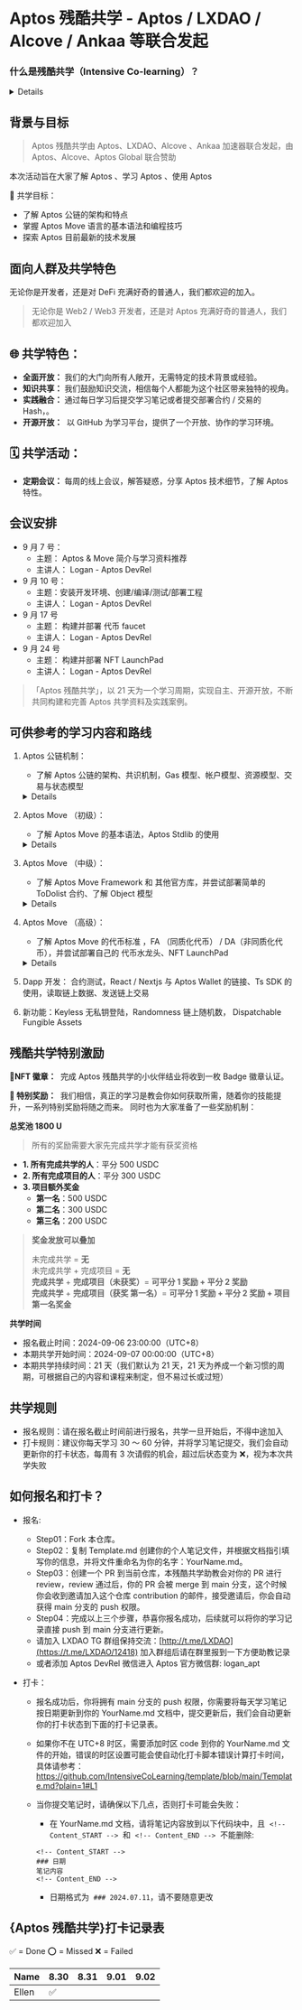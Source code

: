 # Aptos 残酷共学 - Aptos / LXDAO / Alcove / Ankaa 等联合发起

### 什么是残酷共学（Intensive Co-learning）？

<details>
残酷共学是由 [Bruce Xu](https://twitter.com/brucexu_eth) 首创的一种学习模式，目前由 [LXDAO](https://lxdao.io/) 组织并运营残酷共学品牌。
共学有很多种，「残酷共学」与之不同的是「残酷」：

- 你必须每天围绕某个「共学主题」进行学习，每周只有两次请假机会，通常每天至少需要花费半个小时（最好一个小时）来学习。
- 你必须提交你的学习证明（按照共学内容设计）到这个「仓库」来证明你今天学习了。
- 如果你没有完成上面两点，你会立刻被踢掉并且标记为 ❌ 失败。
- 每期残酷共学以 4 周为一个周期，第一周为共学启动报名和熟悉共学规则，第二周到第四周将正式启动共学，为期 21 天，中途不得加入。
- 共学方向包括不限于：英语、以太坊、Web3 技术、DAO、加密思潮等，自由自主发起。共学的过程包括且不限于：观看视频、阅读书籍与文章、项目实战等。

报名方式是完全基于 GitHub 的流程，通过提交 PR 进行申请，合并 PR 之后拥有更新权限。如果你不熟悉 GitHub 和 Git 的操作，请先自行学习。通常还会有一个小型的 Telegram 交流群方便交流。

关于更多「残酷共学」的介绍请参见：https://forum.lxdao.io/t/topic/1654

关于更多正在发生的残酷共学请参见：https://intensivecolearn.ing/

</details>

## **背景与目标**

> Aptos 残酷共学由 Aptos、LXDAO、Alcove 、Ankaa 加速器联合发起，由 Aptos、Alcove、Aptos Global 联合赞助

本次活动旨在大家了解 Aptos 、学习 Aptos 、使用 Aptos

>

📘 共学目标：

- 了解 Aptos 公链的架构和特点
- 掌握 Aptos Move 语言的基本语法和编程技巧
- 探索 Aptos 目前最新的技术发展

## **面向人群及共学特色**

无论你是开发者，还是对 DeFi 充满好奇的普通人，我们都欢迎的加入。

> 无论你是 Web2 / Web3 开发者，还是对 Aptos 充满好奇的普通人，我们都欢迎加入

## **🌐 共学特色：**

- **全面开放：** 我们的大门向所有人敞开，无需特定的技术背景或经验。
- **知识共享：** 我们鼓励知识交流，相信每个人都能为这个社区带来独特的视角。
- **实践融合：** 通过每日学习后提交学习笔记或者提交部署合约 / 交易的 Hash，。
- **开源开放：**  以 GitHub 为学习平台，提供了一个开放、协作的学习环境。

## **🗓️ 共学活动：**

- **定期会议：** 每周的线上会议，解答疑惑，分享 Aptos 技术细节，了解 Aptos 特性。

## 会议安排

- 9 月 7 号：
  - 主题： Aptos & Move 简介与学习资料推荐
  - 主讲人： Logan - Aptos DevRel
- 9 月 10 号：
  - 主题：安装开发环境、创建/编译/测试/部署工程
  - 主讲人： Logan - Aptos DevRel
- 9 月 17 号
  - 主题： 构建并部署 代币 faucet
  - 主讲人： Logan - Aptos DevRel
- 9 月 24 号
  - 主题： 构建并部署 NFT LaunchPad
  - 主讲人： Logan - Aptos DevRel

> 「Aptos 残酷共学」，以 21 天为一个学习周期，实现自主、开源开放，不断共同构建和完善 Aptos 共学资料及实践案例。

## **可供参考的学习内容和路线**

1. Aptos 公链机制：

   - 了解 Aptos 公链的架构、共识机制，Gas 模型、帐户模型、资源模型、交易与状态模型
   <details>

   - [共识机制](https://aptos.dev/en/network/blockchain/validator-nodes#consensus)
   - [账户模型](https://aptos.dev/en/network/blockchain/accounts)
   - [Gas 模型](https://aptos.dev/en/network/blockchain/gas-txn-fee)
   - [资源模型](https://aptos.dev/en/network/blockchain/resources)
   - [交易与状态模型](https://aptos.dev/en/network/blockchain/txns-states)
   </details>

2. Aptos Move （初级）：

   - 了解 Aptos Move 的基本语法，Aptos Stdlib 的使用
   <details>

   - [Aptos Move Book](https://aptos.dev/en/build/smart-contracts/book)
   - [Aptos Stdlib 合约源码](https://github.com/aptos-labs/aptos-core/tree/main/aptos-move/framework/aptos-stdlib/sources)
   </details>

3. Aptos Move （中级）：

   - 了解 Aptos Move Framework 和 其他官方库，并尝试部署简单的 ToDolist 合约、了解 Object 模型
   <details>

   - [Aptos Move Framework 合约源码](https://github.com/aptos-labs/aptos-core/tree/main/aptos-move/framework/aptos-framework/sources)
   - [Aptos Token 合约源码](https://github.com/aptos-labs/aptos-core/tree/main/aptos-move/framework/aptos-token-objects/sources)
   - [ToDolist 合约示例](https://learn.aptoslabs.com/zh/code-example/todo-list)
   - [Object 模型](https://aptos.dev/en/build/smart-contracts/objects)
   </details>

4. Aptos Move （高级）：

   - 了解 Aptos Move 的代币标准 ，FA （同质化代币） / DA（非同质化代币），并尝试部署自己的 代币水龙头、NFT LaunchPad
   <details>

   - [NFT LaunchPad 合约 / 前端 示例](https://learn.aptoslabs.com/zh/code-example/fa-launchpad)
     - [Live Demo](https://fungible-asset-launchpad.vercel.app/)
   - [Fungible Asset（ 同质化代币 - FT / ERC 20 ）文档](https://aptos.dev/en/build/smart-contracts/fungible-asset)
   - [Digital Asset（ 非同质化代币 - NFT / ERC 721 ）文档](https://aptos.dev/en/build/smart-contracts/digital-asset)
   </details>

5. Dapp 开发： 合约测试，React / Nextjs 与 Aptos Wallet 的链接、Ts SDK 的使用，读取链上数据、发送链上交易
6. 新功能：Keyless 无私钥登陆，Randomness 链上随机数， Dispatchable Fungible Assets

## **残酷共学特别激励**

**🏅NFT 徽章：**  完成 Aptos 残酷共学的小伙伴结业将收到一枚 Badge 徽章认证。

**🎁 特别奖励：**  我们相信，真正的学习是教会你如何获取所需，随着你的技能提升，一系列特别奖励将随之而来。
同时也为大家准备了一些奖励机制：

**总奖池 1800 U**

> 所有的奖励需要大家先完成共学才能有获奖资格

- **1. 所有完成共学的人**：平分 500 USDC
- **2. 所有完成项目的人**：平分 300 USDC
- **3. 项目额外奖金**
  - **第一名**：500 USDC
  - **第二名**：300 USDC
  - **第三名**：200 USDC

> **奖金发放可以叠加**
>
> 未完成共学 = **无**  
> 未完成共学 + 完成项目 = **无**  
> **完成共学** + **完成项目（未获奖）**= **可平分 1 奖励 + 平分 2 奖励**  
> **完成共学** + **完成项目（获奖 第一名）**= **可平分 1 奖励 + 平分 2 奖励 + 项目第一名奖金**

**共学时间**

- 报名截止时间：2024-09-06 23:00:00（UTC+8）
- 本期共学开始时间：2024-09-07 00:00:00（UTC+8）
- 本期共学持续时间：21 天（我们默认为 21 天，21 天为养成一个新习惯的周期，可根据自己的内容和课程来制定，但不易过长或过短）

## **共学规则**

- 报名规则：请在报名截止时间前进行报名，共学一旦开始后，不得中途加入
- 打卡规则：建议你每天学习 30 ～ 60 分钟，并将学习笔记提交，我们会自动更新你的打卡状态，每周有 3 次请假的机会，超过后状态变为 ❌，视为本次共学失败

## **如何报名和打卡？**

- 报名:
  - Step01：Fork 本仓库。
  - Step02：复制 Template.md 创建你的个人笔记文件，并根据文档指引填写你的信息，并将文件重命名为你的名字：YourName.md。
  - Step03：创建一个 PR 到当前仓库，本残酷共学助教会对你的 PR 进行 review，review 通过后，你的 PR 会被 merge 到 main 分支，这个时候你会收到邀请加入这个仓库 contribution 的邮件，接受邀请后，你会自动获得 main 分支的 push 权限。
  - Step04：完成以上三个步骤，恭喜你报名成功，后续就可以将你的学习记录直接 push 到 main 分支进行更新。
  - 请加入 LXDAO TG 群组保持交流：[http://t.me/LXDAO](https://t.me/LXDAO/12418) 加入群组后请在群里报到一下方便助教记录
  - 或者添加 Aptos DevRel 微信进入 Aptos 官方微信群: logan_apt
- 打卡：

  - 报名成功后，你将拥有 main 分支的 push 权限，你需要将每天学习笔记按日期更新到你的 YourName.md 文档中，提交更新后，我们会自动更新你的打卡状态到下面的打卡记录表。
  - 如果你不在 UTC+8 时区，需要添加时区 code 到你的 YourName.md 文件的开始，错误的时区设置可能会使自动化打卡脚本错误计算打卡时间，具体请参考：https://github.com/IntensiveCoLearning/template/blob/main/Template.md?plain=1#L1
  - 当你提交笔记时，请确保以下几点，否则打卡可能会失败：

    - 在 YourName.md 文档，请将笔记内容放到以下代码块中，且  `<!-- Content_START -->`  和  `<!-- Content_END -->`  不能删除:

    ```
    <!-- Content_START -->
    ### 日期
    笔记内容
    <!-- Content_END -->

    ```

    - 日期格式为  `### 2024.07.11`，请不要随意更改

## {Aptos 残酷共学}打卡记录表

✅ = Done ⭕️ = Missed ❌ = Failed

<!-- START_COMMIT_TABLE -->

| Name  | 8.30 | 8.31 | 9.01 | 9.02 |
| ----- | ---- | ---- | ---- | ---- |
| Ellen | ✅   |      |      |      |

<!-- END_COMMIT_TABLE -->

<!-- STATISTICALDATA_START -->
<!-- STATISTICALDATA_END -->
